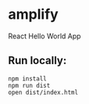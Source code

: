 # amplify
React Hello World App

## Run locally:
```
npm install
npm run dist
open dist/index.html
```
